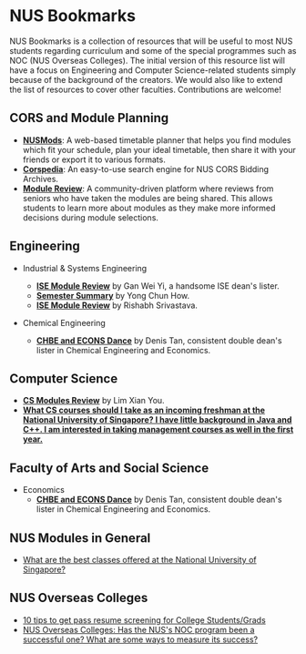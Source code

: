NUS Bookmarks
==

NUS Bookmarks is a collection of resources that will be useful to most NUS students regarding curriculum and some of the special programmes such as NOC (NUS Overseas Colleges). The initial version of this resource list will have a focus on Engineering and Computer Science-related students simply because of the background of the creators. We would also like to extend the list of resources to cover other faculties. Contributions are welcome! 



CORS and Module Planning
-- 

- [**NUSMods**](http://www.nusmods.com): A web-based timetable planner that helps you find modules which fit your schedule, plan your ideal timetable, then share it with your friends or export it to various formats.
- [**Corspedia**](http://www.corspedia.com): An easy-to-use search engine for NUS CORS Bidding Archives.
- [**Module Review**](http://module-review.com/): A community-driven platform where reviews from seniors who have taken the modules are being shared. This allows students to learn more about modules as they make more informed decisions during module selections.

Engineering
--

- Industrial & Systems Engineering
  - [**ISE Module Review**](https://www.facebook.com/notes/gan-wei-yi/module-review/10151315322276910) by Gan Wei Yi, a handsome ISE dean's lister.
  - [**Semester Summary**](http://chunhowyong.com/classes.html) by Yong Chun How.
  - [**ISE Module Review**](http://iseandbiz.blogspot.sg/) by Rishabh Srivastava.

- Chemical Engineering
  - [**CHBE and ECONS Dance**](http://chbeandecons.blogspot.sg/) by Denis Tan, consistent double dean's lister in Chemical Engineering and Economics.

Computer Science
-- 

- [**CS Modules Review**](http://xianyou.wordpress.com/) by Lim Xian You.
- [**What CS courses should I take as an incoming freshman at the National University of Singapore? I have little background in Java and C++. I am interested in taking management courses as well in the first year.**](http://www.quora.com/National-University-of-Singapore/What-CS-courses-should-I-take-as-an-incoming-freshman-at-the-National-University-of-Singapore-I-have-little-background-in-Java-and-C++-I-am-interested-in-taking-management-courses-as-well-in-the-first-year)

Faculty of Arts and Social Science
-- 

- Economics
  - [**CHBE and ECONS Dance**](http://chbeandecons.blogspot.sg/) by Denis Tan, consistent double dean's lister in Chemical Engineering and Economics.


NUS Modules in General
-- 

- [What are the best classes offered at the National University of Singapore?](http://www.quora.com/National-University-of-Singapore/What-are-the-best-classes-offered-at-the-National-University-of-Singapore)


NUS Overseas Colleges
-- 

- [10 tips to get pass resume screening for College Students/Grads](http://christinang89.quora.com/10-tips-to-get-pass-resume-screening-for-College-Students-Grads)
- [NUS Overseas Colleges: Has the NUS's NOC program been a successful one? What are some ways to measure its success?](http://www.quora.com/National-University-of-Singapore/NUS-Overseas-Colleges-Has-the-NUSs-NOC-program-been-a-successful-one-What-are-some-ways-to-measure-its-success)